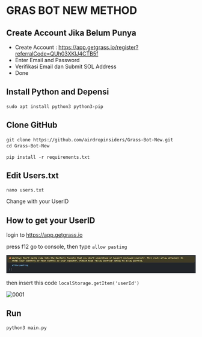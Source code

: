 # GRAS BOT NEW METHOD


## Create Account Jika Belum Punya

- Create Account : https://app.getgrass.io/register?referralCode=QUh03XKlJ4CTB5f
- Enter Email and Password
- Verifikasi Email dan Submit SOL Address
- Done

## Install Python and Depensi

```
sudo apt install python3 python3-pip
```

## Clone GitHub

```
git clone https://github.com/airdropinsiders/Grass-Bot-New.git
cd Grass-Bot-New
```

```
pip install -r requirements.txt
```

## Edit Users.txt

```
nano users.txt
```

Change with your UserID

## How to get your UserID

login to https://app.getgrass.io

press f12 go to console, then type ```allow pasting```

![0001](https://github.com/im-hanzou/getgrass_bot/blob/main/pasting.JPG)

then insert this code
```localStorage.getItem('userId')```

![0001](https://github.com/im-hanzou/getgrass_bot/blob/main/userid.JPG)

## Run 

```
python3 main.py
```

